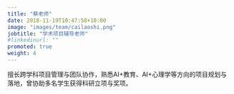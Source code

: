 ```yaml
---
title: "蔡老师"
date: 2018-11-19T10:47:58+10:00
image: "images/team/cailaoshi.png"
jobtitle: "学术项目辅导老师"
#linkedinurl: ""
promoted: true
weight: 4
---
```


擅长跨学科项目管理与团队协作，熟悉AI+教育、AI+心理学等方向的项目规划与落地，曾协助多名学生获得科研立项与奖项。